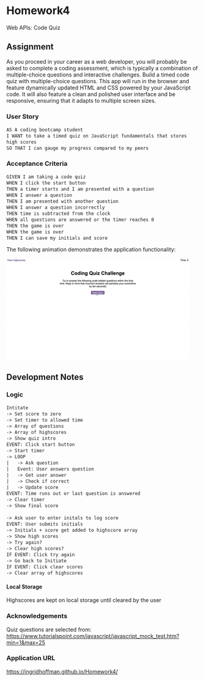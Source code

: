 # Homework4

Web APIs: Code Quiz

## Assignment

As you proceed in your career as a web developer, you will probably be asked to complete a coding assessment, which is typically a combination of multiple-choice questions and interactive challenges. Build a timed code quiz with multiple-choice questions. This app will run in the browser and feature dynamically updated HTML and CSS powered by your JavaScript code. It will also feature a clean and polished user interface and be responsive, ensuring that it adapts to multiple screen sizes.

### User Story

```
AS A coding bootcamp student
I WANT to take a timed quiz on JavaScript fundamentals that stores high scores
SO THAT I can gauge my progress compared to my peers
```

### Acceptance Criteria

```
GIVEN I am taking a code quiz
WHEN I click the start button
THEN a timer starts and I am presented with a question
WHEN I answer a question
THEN I am presented with another question
WHEN I answer a question incorrectly
THEN time is subtracted from the clock
WHEN all questions are answered or the timer reaches 0
THEN the game is over
WHEN the game is over
THEN I can save my initials and score
```

The following animation demonstrates the application functionality:

![code quiz](./Assets/04-web-apis-homework-demo.gif)

## Development Notes

### Logic

```
Intitate
-> Set score to zero
-> Set timer to allowed time
-> Array of questions
-> Array of highscores
-> Show quiz intro
EVENT: Click start button
-> Start timer
-> LOOP
|	-> Ask question
|	Event: User answers question
|	-> Get user answer
|	-> Check if correct
|	-> Update score
EVENT: Time runs out or last question is answered
-> Clear timer
-> Show final score

-> Ask user to enter initals to log score
EVENT: User submits initials
-> Initials + score get added to highscore array
-> Show high scores
-> Try again?
-> Clear high scores?
IF EVENT: Click try again
-> Go back to Initiate
IF EVENT: Click clear scores
-> Clear array of highscores
```

#### Local Storage

Highscores are kept on local storage until cleared by the user

### Acknowledgements

Quiz questions are selected from:
https://www.tutorialspoint.com/javascript/javascript_mock_test.htm?min=1&max=25

### Application URL

https://ingridhoffman.github.io/Homework4/
